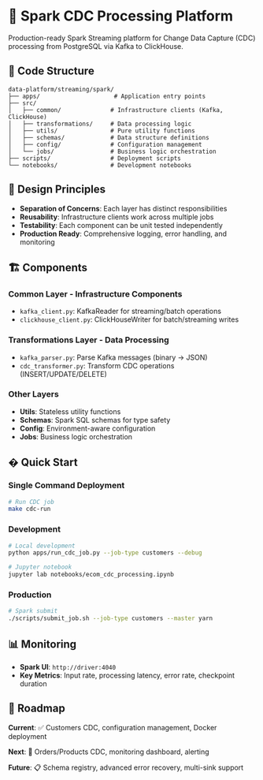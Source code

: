 # 🚀 Spark CDC Processing Platform

Production-ready Spark Streaming platform for Change Data Capture (CDC) processing from PostgreSQL via Kafka to ClickHouse.

## 📁 **Code Structure**

```
data-platform/streaming/spark/
├── apps/                     # Application entry points
├── src/
│   ├── common/              # Infrastructure clients (Kafka, ClickHouse)
│   ├── transformations/     # Data processing logic
│   ├── utils/               # Pure utility functions
│   ├── schemas/             # Data structure definitions
│   ├── config/              # Configuration management
│   └── jobs/                # Business logic orchestration
├── scripts/                 # Deployment scripts
└── notebooks/               # Development notebooks
```

## 🎯 **Design Principles**

- **Separation of Concerns**: Each layer has distinct responsibilities
- **Reusability**: Infrastructure clients work across multiple jobs
- **Testability**: Each component can be unit tested independently
- **Production Ready**: Comprehensive logging, error handling, and monitoring

## 🏗️ **Components**

### **Common Layer** - Infrastructure Components
- `kafka_client.py`: KafkaReader for streaming/batch operations
- `clickhouse_client.py`: ClickHouseWriter for batch/streaming writes

### **Transformations Layer** - Data Processing
- `kafka_parser.py`: Parse Kafka messages (binary → JSON)
- `cdc_transformer.py`: Transform CDC operations (INSERT/UPDATE/DELETE)

### **Other Layers**
- **Utils**: Stateless utility functions
- **Schemas**: Spark SQL schemas for type safety
- **Config**: Environment-aware configuration
- **Jobs**: Business logic orchestration

## � **Quick Start**

### **Single Command Deployment**
```bash
# Run CDC job
make cdc-run
```

### **Development**
```bash
# Local development
python apps/run_cdc_job.py --job-type customers --debug

# Jupyter notebook
jupyter lab notebooks/ecom_cdc_processing.ipynb
```

### **Production**
```bash
# Spark submit
./scripts/submit_job.sh --job-type customers --master yarn
```

## 📊 **Monitoring**

- **Spark UI**: `http://driver:4040`
- **Key Metrics**: Input rate, processing latency, error rate, checkpoint duration

## 🔮 **Roadmap**

**Current**: ✅ Customers CDC, configuration management, Docker deployment

**Next**: 🔄 Orders/Products CDC, monitoring dashboard, alerting

**Future**: 📋 Schema registry, advanced error recovery, multi-sink support
